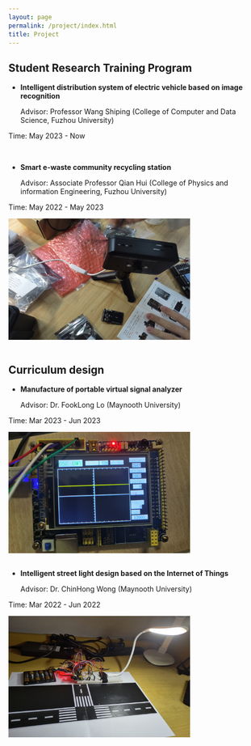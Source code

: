 ```yaml
---
layout: page
permalink: /project/index.html
title: Project
---
```



## Student Research Training Program

- **Intelligent distribution system of electric vehicle based on image recognition**

  Advisor: Professor Wang Shiping (College of Computer and Data Science, Fuzhou University)

Time: May 2023 - Now

<br>

- **Smart e-waste community recycling station**
  
  Advisor: Associate Professor Qian Hui (College of Physics and information Engineering, Fuzhou University)

Time: May 2022 - May 2023

<div>
<img src="/images/zp4.jpg" align="middle" width="360" height="240">
</div>
<br>

## Curriculum design

- **Manufacture of portable virtual signal analyzer**

  Advisor: Dr. FookLong Lo (Maynooth University)

Time: Mar 2023 - Jun 2023

<div>
<img src="/images/zp3.jpg" align="middle" width="360" height="240">
</div>
<br>

- **Intelligent street light design based on the Internet of Things**
  
  Advisor: Dr. ChinHong Wong (Maynooth University)

Time: Mar 2022 - Jun 2022

<div>
<img src="/images/zpa.jpg" align="middle" width="360" height="240">
</div>
<br>
